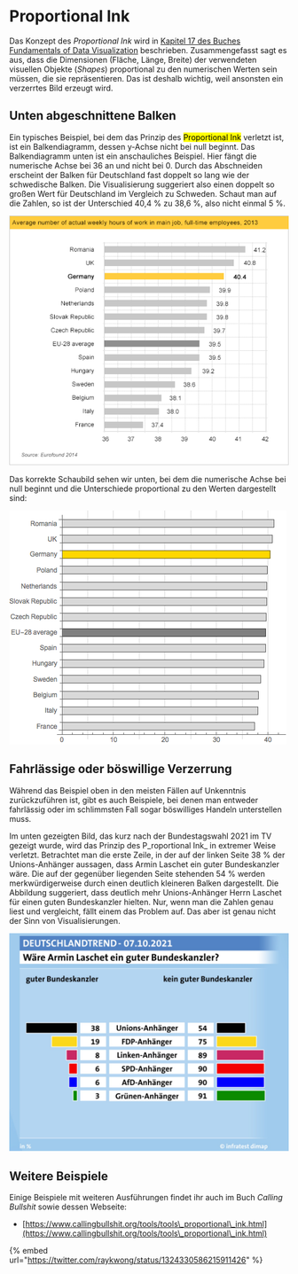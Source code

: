 # Proportional Ink

Das Konzept des _Proportional Ink_ wird in [Kapitel 17 des Buches Fundamentals of Data Visualization](https://clauswilke.com/dataviz/proportional-ink.html) beschrieben. Zusammengefasst sagt es aus, dass die Dimensionen (Fläche, Länge, Breite) der verwendeten visuellen Objekte (_Shapes_) proportional zu den numerischen Werten sein müssen, die sie repräsentieren. Das ist deshalb wichtig, weil ansonsten ein verzerrtes Bild erzeugt wird.

## Unten abgeschnittene Balken

Ein typisches Beispiel, bei dem das Prinzip des <mark style="background-color:yellow;">Proportional Ink</mark> verletzt ist, ist ein Balkendiagramm, dessen y-Achse nicht bei null beginnt. Das Balkendiagramm unten ist ein anschauliches Beispiel. Hier fängt die numerische Achse bei 36 an und nicht bei 0. Durch das Abschneiden erscheint der Balken für Deutschland fast doppelt so lang wie der schwedische Balken. Die Visualisierung suggeriert also einen doppelt so großen Wert für Deutschland im Vergleich zu Schweden. Schaut man auf die Zahlen, so ist der Unterschied 40,4 % zu 38,6 %, also nicht einmal 5 %.

![Der Balken für Deutschland sieht doppelt so groß aus wie z. B. der von Schweden. Die Zahlen sagen etwas anderes.](<../../.gitbook/assets/image (43).png>)

Das korrekte Schaubild sehen wir unten, bei dem die numerische Achse bei null beginnt und die Unterschiede proportional zu den Werten dargestellt sind:

![Jetzt sind die Balken nur noch geringfügig unterschiedlich, genau wie die Zahlen.](<../../.gitbook/assets/image (40).png>)

## Fahrlässige oder böswillige Verzerrung

Während das Beispiel oben in den meisten Fällen auf Unkenntnis zurückzuführen ist, gibt es auch Beispiele, bei denen man entweder fahrlässig oder im schlimmsten Fall sogar böswilliges Handeln unterstellen muss.

Im unten gezeigten Bild, das kurz nach der Bundestagswahl 2021 im TV gezeigt wurde, wird das Prinzip des P_roportional Ink_ in extremer Weise verletzt. Betrachtet man die erste Zeile, in der auf der linken Seite 38 % der Unions-Anhänger aussagen, dass Armin Laschet ein guter Bundeskanzler wäre. Die auf der gegenüber liegenden Seite stehenden 54 % werden merkwürdigerweise durch einen deutlich kleineren Balken dargestellt. Die Abbildung suggeriert, dass deutlich mehr Unions-Anhänger Herrn Laschet für einen guten Bundeskanzler hielten. Nur, wenn man die Zahlen genau liest und vergleicht, fällt einem das Problem auf. Das aber ist genau nicht der Sinn von Visualisierungen.

![Wie kann der Balken für 38 % größer sein als der für 54 % ?](<../../.gitbook/assets/image (45).png>)

## Weitere Beispiele

Einige Beispiele mit weiteren Ausführungen findet ihr auch im Buch _Calling Bullshit_ sowie dessen Webseite:

* [https://www.callingbullshit.org/tools/tools\_proportional\_ink.html](https://www.callingbullshit.org/tools/tools\_proportional\_ink.html)

{% embed url="https://twitter.com/raykwong/status/1324330586215911426" %}

